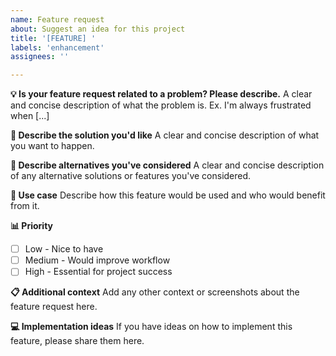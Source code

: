 ```yaml
---
name: Feature request
about: Suggest an idea for this project
title: '[FEATURE] '
labels: 'enhancement'
assignees: ''

---
```


**💡 Is your feature request related to a problem? Please describe.**
A clear and concise description of what the problem is. Ex. I'm always frustrated when [...]

**🚀 Describe the solution you'd like**
A clear and concise description of what you want to happen.

**🔄 Describe alternatives you've considered**
A clear and concise description of any alternative solutions or features you've considered.

**🎯 Use case**
Describe how this feature would be used and who would benefit from it.

**📊 Priority**
- [ ] Low - Nice to have
- [ ] Medium - Would improve workflow
- [ ] High - Essential for project success

**📋 Additional context**
Add any other context or screenshots about the feature request here.

**💻 Implementation ideas**
If you have ideas on how to implement this feature, please share them here.